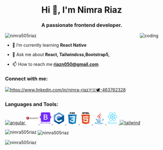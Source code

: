 
<h1 align="center">Hi 👋, I'm Nimra Riaz</h1>
<h3 align="center">A passionate frontend developer.</h3>
<img align="right" alt="coding" width"400" src="https://camo.githubusercontent.com/a69ef1e4a173201181c22ac940c8b17935229d4d45ac5276631cbf4ba3d21db4/68747470733a2f2f6d69722d73332d63646e2d63662e626568616e63652e6e65742f70726f6a6563745f6d6f64756c65732f646973702f3630313031343131363737303437352e363036386265666634363430612e676966">
<p align="left"> <img src="https://komarev.com/ghpvc/?username=nimra505riaz&label=Profile%20views&color=0e75b6&style=flat" alt="nimra505riaz" /> </p>

- 🌱 I’m currently learning **React Native**

- 💬 Ask me about **React, Tailwindcss,Bootstrap5,**

- 📫 How to reach me **riazn050@gmail.com**

<h3 align="left">Connect with me:</h3>
<p align="left">
<a href="https://linkedin.com/in/https://www.linkedin.com/in/nimra-riaz🇵🇸🕊️-463762328" target="blank"><img align="center" src="https://raw.githubusercontent.com/rahuldkjain/github-profile-readme-generator/master/src/images/icons/Social/linked-in-alt.svg" alt="https://www.linkedin.com/in/nimra-riaz🇵🇸🕊️-463762328" height="30" width="40" /></a>
</p>

<h3 align="left">Languages and Tools:</h3>
<p align="left"> <a href="https://angular.io" target="_blank" rel="noreferrer"> <img src="https://angular.io/assets/images/logos/angular/angular.svg" alt="angular" width="40" height="40"/> </a> <a href="https://angular.io" target="_blank" rel="noreferrer"> <img src="https://raw.githubusercontent.com/devicons/devicon/master/icons/angularjs/angularjs-original-wordmark.svg" alt="angularjs" width="40" height="40"/> </a> <a href="https://getbootstrap.com" target="_blank" rel="noreferrer"> <img src="https://raw.githubusercontent.com/devicons/devicon/master/icons/bootstrap/bootstrap-plain-wordmark.svg" alt="bootstrap" width="40" height="40"/> </a> <a href="https://www.cprogramming.com/" target="_blank" rel="noreferrer"> <img src="https://raw.githubusercontent.com/devicons/devicon/master/icons/c/c-original.svg" alt="c" width="40" height="40"/> </a> <a href="https://www.w3schools.com/css/" target="_blank" rel="noreferrer"> <img src="https://raw.githubusercontent.com/devicons/devicon/master/icons/css3/css3-original-wordmark.svg" alt="css3" width="40" height="40"/> </a> <a href="https://www.w3.org/html/" target="_blank" rel="noreferrer"> <img src="https://raw.githubusercontent.com/devicons/devicon/master/icons/html5/html5-original-wordmark.svg" alt="html5" width="40" height="40"/> </a> <a href="https://www.java.com" target="_blank" rel="noreferrer"> <img src="https://raw.githubusercontent.com/devicons/devicon/master/icons/java/java-original.svg" alt="java" width="40" height="40"/> </a> <a href="https://reactjs.org/" target="_blank" rel="noreferrer"> <img src="https://raw.githubusercontent.com/devicons/devicon/master/icons/react/react-original-wordmark.svg" alt="react" width="40" height="40"/> </a> <a href="https://tailwindcss.com/" target="_blank" rel="noreferrer"> <img src="https://www.vectorlogo.zone/logos/tailwindcss/tailwindcss-icon.svg" alt="tailwind" width="40" height="40"/> </a> </p>

<p><img align="left" src="https://github-readme-stats.vercel.app/api/top-langs?username=nimra505riaz&show_icons=true&locale=en&layout=compact" alt="nimra505riaz" /></p>

<p>&nbsp;<img align="center" src="https://github-readme-stats.vercel.app/api?username=nimra505riaz&show_icons=true&locale=en" alt="nimra505riaz" /></p>

<p><img align="center" src="https://github-readme-streak-stats.herokuapp.com/?user=nimra505riaz&" alt="nimra505riaz" /></p>
